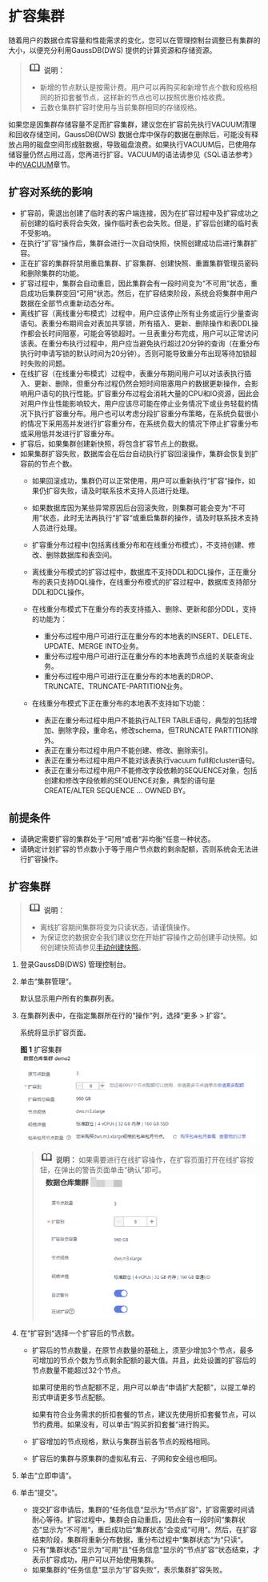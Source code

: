 # 扩容集群<a name="ZH-CN_TOPIC_0000001145496657"></a>

随着用户的数据仓库容量和性能需求的变化，您可以在管理控制台调整已有集群的大小，以便充分利用GaussDB\(DWS\) 提供的计算资源和存储资源。

>![](public_sys-resources/icon-note.gif) **说明：** 
>-   新增的节点默认是按需计费。用户可以再购买和新增节点个数和规格相同的折扣套餐节点，这样新的节点也可以按照优惠价格收费。
>-   云数仓集群扩容时使用与当前集群相同的存储规格。

如果您是因集群存储容量不足而扩容集群，建议您在扩容前先执行VACUUM清理和回收存储空间，GaussDB\(DWS\) 数据仓库中保存的数据在删除后，可能没有释放占用的磁盘空间形成脏数据，导致磁盘浪费。如果执行VACUUM后，已使用存储容量仍然占用过高，您再进行扩容。VACUUM的语法请参见《SQL语法参考》中的[VACUUM](https://support.huaweicloud.com/sqlreference-dws/dws_06_0228.html)章节。

## 扩容对系统的影响<a name="section60787995155336"></a>

-   扩容前，需退出创建了临时表的客户端连接，因为在扩容过程中及扩容成功之前创建的临时表将会失效，操作临时表也会失败。但是，扩容后创建的临时表不受影响。
-   在执行“扩容“操作后，集群会进行一次自动快照，快照创建成功后进行集群扩容。
-   正在扩容的集群将禁用重启集群、扩容集群、创建快照、重置集群管理员密码和删除集群的功能。
-   扩容过程中，集群会自动重启，因此集群会有一段时间变为“不可用“状态，重启成功后集群变回“可用“状态。然后，在扩容结束阶段，系统会将集群中用户数据在全部节点重新动态分布。
-   离线扩容（离线重分布模式）过程中，用户应该停止所有业务或运行少量查询语句。表重分布期间会对表加共享锁，所有插入、更新、删除操作和表DDL操作都会长时间阻塞，可能会等锁超时。一旦表重分布完成，用户可以正常访问该表。在重分布执行过程中，用户应当避免执行超过20分钟的查询（在重分布执行时申请写锁的默认时间为20分钟）。否则可能导致重分布出现等待加锁超时失败的问题。
-   在线扩容（在线重分布模式）过程中，表重分布期间用户可以对该表执行插入、更新、删除，但重分布过程仍然会短时间阻塞用户的数据更新操作，会影响用户语句的执行性能。扩容重分布过程会消耗大量的CPU和IO资源，因此会对用户作业性能影响较大，用户应该尽可能在停止业务情况下或业务轻载的情况下执行扩容重分布。用户也可以考虑分段扩容重分布策略，在系统负载很小的情况下采用高并发进行扩容重分布，在系统负载大的情况下停止扩容重分布或采用低并发进行扩容重分布。
-   扩容后，如果集群创建新快照，将包含扩容节点上的数据。
-   如果集群扩容失败，数据库会在后台自动执行扩容回滚操作，集群会恢复到扩容前的节点个数。
    -   如果回滚成功，集群仍可以正常使用，用户可以重新执行“扩容“操作，如果仍扩容失败，请及时联系技术支持人员进行处理。
    -   如果数据库因为某些异常原因后台回滚失败，则集群可能会变为“不可用“状态，此时无法再执行“扩容“或重启集群的操作，请及时联系技术支持人员进行处理。

    -   扩容重分布过程中\(包括离线重分布和在线重分布模式），不支持创建、修改、删除数据库和表空间。

    -   离线重分布模式的扩容过程中，数据库不支持DDL和DCL操作，正在重分布的表只支持DQL操作，在线重分布模式的扩容过程中，数据库支持部分DDL和DCL操作。
    -   在线重分布模式下在重分布的表支持插入、删除、更新和部分DDL，支持的功能为：
        -   重分布过程中用户可进行正在重分布的本地表的INSERT、DELETE、UPDATE、MERGE INTO业务。
        -   重分布过程中用户可进行正在重分布的本地表跨节点组的关联查询业务。
        -   重分布过程中用户可进行正在重分布的本地表的DROP、TRUNCATE、TRUNCATE-PARTITION业务。

    -   在线重分布模式下正在重分布的本地表不支持如下功能：
        -   表正在重分布过程中用户不能执行ALTER TABLE语句，典型的包括增加、删除字段，重命名，修改schema，但TRUNCATE PARTITION除外。
        -   表正在重分布过程中用户不能创建、修改、删除索引。
        -   表正在重分布过程中用户不能对该表执行vacuum full和cluster语句。
        -   表正在重分布过程中用户不能修改字段依赖的SEQUENCE对象，包括创建和修改字段依赖的SEQUENCE对象，典型的语句是CREATE/ALTER SEQUENCE ... OWNED BY。



## 前提条件<a name="section6414583815542"></a>

-   请确定需要扩容的集群处于“可用“或者“非均衡“任意一种状态。
-   请确定计划扩容的节点数小于等于用户节点数的剩余配额，否则系统会无法进行扩容操作。

## 扩容集群<a name="section31992607155626"></a>

>![](public_sys-resources/icon-note.gif) **说明：** 
>-   离线扩容期间集群将变为只读状态，请谨慎操作。
>-   为保证您的数据安全我们建议您在开始扩容操作之前创建手动快照。如何创建快照请参见[手动创建快照](手动创建快照.md)。

1.  登录GaussDB\(DWS\) 管理控制台。
2.  单击“集群管理“。

    默认显示用户所有的集群列表。

3.  在集群列表中，在指定集群所在行的“操作“列，选择“更多  \>  扩容“。

    系统将显示扩容页面。

    **图 1**  扩容集群<a name="fig15692141017105"></a>  
    ![](figures/扩容集群.png "扩容集群")

    >![](public_sys-resources/icon-note.gif) **说明：** 
    >如果需要进行在线扩容操作，在扩容页面打开在线扩容按钮，在弹出的警告页面单击“确认”即可。
    >![](figures/1-7.png)

4.  在“扩容到“选择一个扩容后的节点数。
    -   扩容后的节点数量，在原节点数量的基础上，须至少增加3个节点，最多可增加的节点个数为节点剩余配额的最大值。并且，此处设置的扩容后的节点数量不能超过32个节点。

        如果可使用的节点配额不足，用户可以单击“申请扩大配额“，以提工单的形式申请更多节点配额。

        如果有符合业务需求的折扣套餐的节点，建议先使用折扣套餐节点，可以节约费用。如果没有，可以单击“购买折扣套餐“进行购买。

    -   扩容增加的节点规格，默认与集群当前各节点的规格相同。
    -   扩容后的集群与原集群的虚拟私有云、子网和安全组也相同。

5.  单击“立即申请“。
6.  单击“提交“。
    -   提交扩容申请后，集群的“任务信息“显示为“节点扩容“，扩容需要时间请耐心等待。扩容过程中，集群会自动重启，因此会有一段时间“集群状态“显示为“不可用“，重启成功后“集群状态“会变成“可用“。然后，在扩容结束阶段，集群将重新分布数据，重分布过程中“集群状态“为“只读“。
    -   只有“集群状态“显示为“可用“且“任务信息“显示的“节点扩容“状态结束，才表示扩容成功，用户可以开始使用集群。
    -   如果集群的“任务信息“显示为“扩容失败“，表示集群扩容失败。


